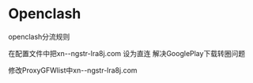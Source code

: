 # Openclash
openclash分流规则

在配置文件中把xn--ngstr-lra8j.com 设为直连 解决GooglePlay下载转圈问题

修改ProxyGFWlist中xn--ngstr-lra8j.com
